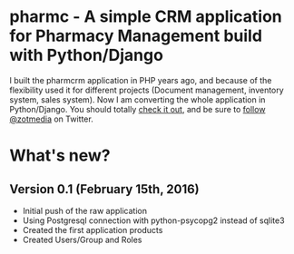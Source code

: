 # pharmc - A simple CRM application for Pharmacy Management build with Python/Django

I built the pharmcrm application in PHP years ago, and because of the flexibility used it for different projects (Document management, inventory system, sales system). Now I am converting the whole application in Python/Django.
You should totally [check it out](http://zotmedia.net),
and be sure to
[follow @zotmedia](http://twitter.com/zotmedia) on Twitter.

What's new?
===========

Version 0.1 (February 15th, 2016)
-----------------------------------

* Initial push of the raw application
* Using Postgresql connection with python-psycopg2 instead of sqlite3
* Created the first application products
* Created Users/Group and Roles
